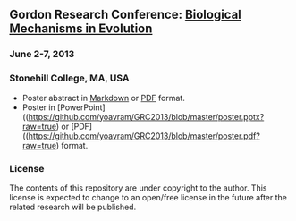 ## Gordon Research Conference: [Biological Mechanisms in Evolution](http://www.grc.org/programs.aspx?year=2013&program=biomechevo)
### June 2-7, 2013
### Stonehill College, MA, USA

- Poster abstract in [Markdown](https://raw.github.com/yoavram/GRC2013/master/abstract.md) or [PDF](https://github.com/yoavram/GRC2013/blob/master/abstract.pdf?raw=true) format.
- Poster in [PowerPoint]((https://github.com/yoavram/GRC2013/blob/master/poster.pptx?raw=true) or [PDF]((https://github.com/yoavram/GRC2013/blob/master/poster.pdf?raw=true) format.

### License

The contents of this repository are under copyright to the author. 
This license is expected to change to an open/free license in the future after the related research will be published.
